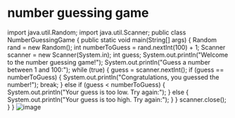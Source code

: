 # number guessing game
import java.util.Random;
import java.util.Scanner;
public class NumberGuessingGame {
    public static void main(String[] args) {
        Random rand = new Random();
        int numberToGuess = rand.nextInt(100) + 1;
        Scanner scanner = new Scanner(System.in);
        int guess;
System.out.println("Welcome to the number guessing game!");
        System.out.println("Guess a number between 1 and 100:");
while (true) {
            guess = scanner.nextInt();
if (guess == numberToGuess) {
                System.out.println("Congratulations, you guessed the number!");
                break;
            } else if (guess < numberToGuess) {
                System.out.println("Your guess is too low. Try again:");
            } else {
                System.out.println("Your guess is too high. Try again:");
            }
        }
scanner.close();
    }
}
![image](https://github.com/user-attachments/assets/45ee94f5-a30b-468e-9afd-bd5e07eb9848)

